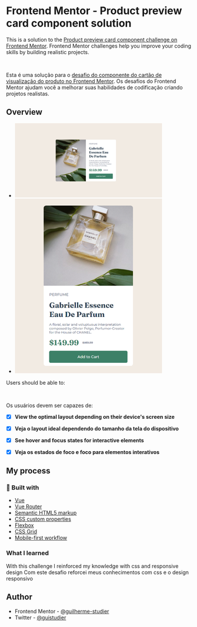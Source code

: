 # Frontend Mentor - Product preview card component solution

This is a solution to the [Product preview card component challenge on Frontend Mentor](https://www.frontendmentor.io/challenges/product-preview-card-component-GO7UmttRfa). Frontend Mentor challenges help you improve your coding skills by building realistic projects.

<br />

Esta é uma solução para o [desafio do componente do cartão de visualização do produto no Frontend Mentor](https://www.frontendmentor.io/challenges/product-preview-card-component-GO7UmttRfa). Os desafios do Frontend Mentor ajudam você a melhorar suas habilidades de codificação criando projetos realistas.

## Overview
  - <img alt="screenshot" src="src/assets/screenshot-desk.png" width="400px" />
  - <img alt="screenshot" src="src/assets/screenshot-mobile.png" width="400px" />

Users should be able to:

<br/>

Os usuários devem ser capazes de:

- [x] **View the optimal layout depending on their device's screen size**
- [x] **Veja o layout ideal dependendo do tamanho da tela do dispositivo**

- [x] **See hover and focus states for interactive elements**
- [x] **Veja os estados de foco e foco para elementos interativos**


## My process

### :rocket: Built with

-  [Vue](https://vuejs.org/guide/introduction.html)
-  [Vue Router](https://router.vuejs.org/)
-  [Semantic HTML5 markup](https://www.w3schools.com/html/html5_semantic_elements.asp/)
-  [CSS custom properties](https://developer.mozilla.org/en-US/docs/Web/CSS/Using_CSS_custom_properties/)
-  [Flexbox](https://www.w3schools.com/css/css3_flexbox.asp/)
-  [CSS Grid](https://developer.mozilla.org/en-US/docs/Web/CSS/CSS_Grid_Layout/)
-  [Mobile-first workflow](https://developer.mozilla.org/en-US/docs/Web/Progressive_web_apps/Responsive/Mobile_first/)


### What I learned

With this challenge I reinforced my knowledge with css and responsive design
Com este desafio reforcei meus conhecimentos com css e o design responsivo

## Author

- Frontend Mentor - [@guilherme-studier](https://www.frontendmentor.io/profile/guilherme-studier)
- Twitter - [@guistudier](https://www.twitter.com/guistudier)
